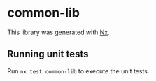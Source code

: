 # common-lib

This library was generated with [Nx](https://nx.dev).

## Running unit tests

Run `nx test common-lib` to execute the unit tests.
